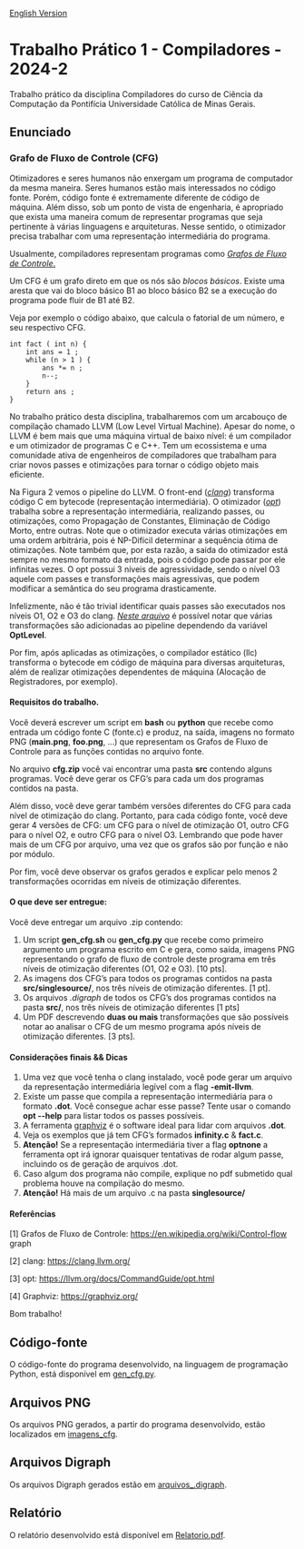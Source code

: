 [English Version](README.EN.md)

# Trabalho Prático 1 - Compiladores - 2024-2

Trabalho prático da disciplina Compiladores do curso de Ciência da Computação da Pontifícia Universidade Católica de Minas Gerais.

## Enunciado

### **Grafo de Fluxo de Controle (CFG)**

Otimizadores e seres humanos não enxergam um programa de computador da mesma maneira. Seres humanos estão mais interessados no código fonte. Porém, código fonte é extremamente diferente
de código de máquina. Além disso, sob um ponto de vista de engenharia, é apropriado que exista uma maneira comum de representar programas que seja pertinente à várias linguagens e arquiteturas.
Nesse sentido, o otimizador precisa trabalhar com uma representação intermediária do programa.

Usualmente, compiladores representam programas como [_Grafos de Fluxo de Controle_.](https://en.wikipedia.org/wiki/Control-flow_graph)

Um CFG é um grafo direto em que os nós são _blocos básicos_. Existe uma aresta que vai do bloco básico B1 ao bloco básico B2 se a execução do programa pode fluir de B1 até B2.

Veja por exemplo o código abaixo, que calcula o fatorial de um número, e seu respectivo CFG.

```
int fact ( int n) {
    int ans = 1 ;
    while (n > 1 ) {
        ans *= n ;
        n--;
    }
    return ans ;
}
```

No trabalho prático desta disciplina, trabalharemos com um arcabouço de compilação chamado LLVM (Low Level Virtual Machine). Apesar do nome, o LLVM é bem mais que uma máquina virtual de baixo nível: é um compilador e um otimizador de programas C e C++. Tem um ecossistema e uma comunidade ativa de engenheiros de compiladores que trabalham para criar novos passes e otimizações para tornar o código objeto mais eficiente.

Na Figura 2 vemos o pipeline do LLVM. O front-end ([_clang_](https://clang.llvm.org/)) transforma código C em bytecode (representação intermediária). O otimizador ([_opt_](https://llvm.org/docs/CommandGuide/opt.html)) trabalha sobre a representação intermediária, realizando passes, ou otimizações, como Propagação de Constantes, Eliminação de Código Morto, entre outras. Note que o otimizador executa várias otimizações em uma ordem arbitrária, pois é NP-Difícil determinar a sequência ótima de otimizações. Note também que, por esta razão, a saı́da do otimizador está sempre no mesmo formato da entrada, pois o código pode passar por ele infinitas vezes. O opt possui 3 níveis de agressividade, sendo o nível O3 aquele com passes e transformações mais agressivas, que podem modificar a semântica do seu programa drasticamente.

Infelizmente, não é tão trivial identificar quais passes são executados nos níveis O1, O2 e O3 do clang. [_Neste arquivo_](https://github.com/llvm-mirror/llvm/blob/master/lib/Transforms/IPO/PassManagerBuilder.cpp) é possível notar que várias transformações são adicionadas ao pipeline dependendo da variável **OptLevel**.

Por fim, após aplicadas as otimizações, o compilador estático (llc) transforma o bytecode em código de máquina para diversas arquiteturas, além de realizar otimizações dependentes de máquina (Alocação de Registradores, por exemplo).

#### **Requisitos do trabalho.**

Você deverá escrever um script em **bash** ou **python** que recebe como entrada um código fonte C (fonte.c) e produz, na saı́da, imagens no formato PNG (**main.png**, **foo.png**, ...) que representam os Grafos de Fluxo de Controle para as funções contidas no arquivo fonte.

No arquivo **cfg.zip** você vai encontrar uma pasta **src** contendo alguns programas. Você deve gerar os CFG’s para cada um dos programas contidos na pasta.

Além disso, você deve gerar também versões diferentes do CFG para cada nível de otimização do clang. Portanto, para cada código fonte, você deve gerar 4 versões de CFG: um CFG para o nível de otimização O1, outro CFG para o nível O2, e outro CFG para o nível O3. Lembrando que pode haver mais de um CFG por arquivo, uma vez que os grafos são por função e não por módulo.

Por fim, você deve observar os grafos gerados e explicar pelo menos 2 transformações ocorridas em níveis de otimização diferentes.

#### O que deve ser entregue:

Você deve entregar um arquivo .zip contendo:

1. Um script **gen_cfg.sh** ou **gen_cfg.py** que recebe como primeiro argumento um programa escrito em C e gera, como saı́da, imagens PNG representando o grafo de fluxo de controle deste programa em três níveis de otimização diferentes (O1, O2 e O3). [10 pts].
2. As imagens dos CFG’s para todos os programas contidos na pasta **src/singlesource/**, nos três níveis de otimização diferentes. [1 pt].
3. Os arquivos _.digraph_ de todos os CFG’s dos programas contidos na pasta **src/**, nos três níveis de otimização diferentes [1 pts]
4. Um PDF descrevendo **duas ou mais** transformações que são possíveis notar ao analisar o CFG de um mesmo programa após níveis de otimização diferentes. [3 pts].

#### **Considerações finais && Dicas**

1. Uma vez que você tenha o clang instalado, você pode gerar um arquivo da representação intermediária legível com a flag **-emit-llvm**.
2. Existe um passe que compila a representação intermediária para o formato **.dot**. Você consegue achar esse passe? Tente usar o comando **opt --help** para listar todos os passes possíveis.
3. A ferramenta [graphviz](https://graphviz.org/) é o software ideal para lidar com arquivos **.dot**.
4. Veja os exemplos que já tem CFG’s formados **infinity.c** & **fact.c**.
5. **Atenção!** Se a representação intermediária tiver a flag **optnone** a ferramenta opt irá ignorar quaisquer tentativas de rodar algum passe, incluindo os de geração de arquivos .dot.
6. Caso algum dos programa não compile, explique no pdf submetido qual problema houve na compilação do mesmo.
7. **Atenção!** Há mais de um arquivo .c na pasta **singlesource/**

#### **Referências**

[1] Grafos de Fluxo de Controle: https://en.wikipedia.org/wiki/Control-flow graph

[2] clang: https://clang.llvm.org/

[3] opt: https://llvm.org/docs/CommandGuide/opt.html

[4] Graphviz: https://graphviz.org/

Bom trabalho!

## Código-fonte

O código-fonte do programa desenvolvido, na linguagem de programação Python, está disponível em [gen_cfg.py](gen_cfg.py).

## Arquivos PNG

Os arquivos PNG gerados, a partir do programa desenvolvido, estão localizados em [imagens_cfg](docs/imagens_cfg).

## Arquivos Digraph

Os arquivos Digraph gerados estão em [arquivos_.digraph](docs/arquivos_.digraph).

## Relatório

O relatório desenvolvido está disponível em [Relatorio.pdf](docs/relatorio/Relatorio.pdf).